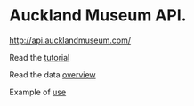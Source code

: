 Auckland Museum API.
================
http://api.aucklandmuseum.com/

Read the [tutorial](https://github.com/AucklandMuseum/API/wiki)

Read the data [overview](https://github.com/AucklandMuseum/API/wiki/Data-Overview)

Example of [use](https://github.com/AucklandMuseum/API/wiki/Examples)
